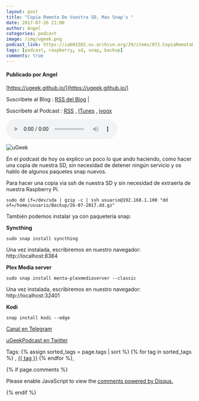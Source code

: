 ```yaml
---
layout: post
title: "Copia Remota De Vuestra SD, Mas Snap's "
date: 2017-07-26 21:00
author: Angel
categories: podcast
image: /img/ugeek.png
podcast_link: https://ia601502.us.archive.org/29/items/071.CopiaRemotaDeVuestraSDMasSnaps/071.%20Copia%20remota%20de%20vuestra%20SD,%20Mas%20snap's.mp3
tags: [podcast, raspberry, sd, snap, backup]
comments: true
---
```

#### Publicado por Angel

[https://ugeek.github.io/](https://ugeek.github.io/)

Suscribete al Blog :  [RSS del Blog](http://feeds.feedburner.com/uGeekBlog) |

Suscribete al Podcast :  [RSS](http://feeds.feedburner.com/ugeek) , [ITunes](https://itunes.apple.com/us/podcast/ugeek/id1201421866?mt=2) , [ivoox](https://www.ivoox.com/podcast-ugeek_sq_f1383493_1.html)

<audio controls>
  <source src="https://ia601502.us.archive.org/29/items/071.CopiaRemotaDeVuestraSDMasSnaps/071.%20Copia%20remota%20de%20vuestra%20SD,%20Mas%20snap's.mp3" type="audio/mpeg">
Your browser does not support the audio element.
</audio>


![uGeek](https://avatars2.githubusercontent.com/u/27757712?v=3&s=460)

En el podcast de hoy os explico un poco lo que ando haciendo, como hacer una copia de nuestra SD, sin necesidad de detener ningún servicio y os hablo de algunos paquetes snap nuevos.


Para hacer una copia via ssh de nuestra SD y sin necesidad de extraerla de nuestra Raspberry Pi.

```
sudo dd if=/dev/sda | gzip -c | ssh usuario@192.168.1.100 "dd of=/home/usuario/Backup/26-07-2017.dd.gz"
```  


También podemos instalar ya con paquetería snap:

**Syncthing**  

```
sudo snap install syncthing
```  

Una vez instalada, escribiremos en nuestro navegador:
http://localhost:8384

**Plex Media server**  

```
sudo snap install menta-plexmediaserver --classic
```  

Una vez instalada, escribiremos en nuestro navegador:
http://localhost:32401


**Kodi**

```
snap install kodi --edge
```  





<!-- -------------------------------------Aquí abajo los comentarios -------------------------------------------  -->
[Canal en Telegram](https://t.me/uGeek)  

[uGeekPodcast en Twitter](https://twitter.com/ugeekpodcast)

Tags: {% assign sorted_tags = page.tags | sort %} {% for tag in sorted_tags %} , <span class="tag"><a href="/tag#{{ tag }}">{{ tag }}</a></span> {% endfor %},


{% if page.comments %}
<div id="disqus_thread"></div>
<script>

/**
*  RECOMMENDED CONFIGURATION VARIABLES: EDIT AND UNCOMMENT THE SECTION BELOW TO INSERT DYNAMIC VALUES FROM YOUR PLATFORM OR CMS.
*  LEARN WHY DEFINING THESE VARIABLES IS IMPORTANT: https://disqus.com/admin/universalcode/#configuration-variables*/
/*
var disqus_config = function () {
this.page.url = PAGE_URL;  // Replace PAGE_URL with your page's canonical URL variable
this.page.identifier = PAGE_IDENTIFIER; // Replace PAGE_IDENTIFIER with your page's unique identifier variable
};
*/
(function() { // DON'T EDIT BELOW THIS LINE
var d = document, s = d.createElement('script');
s.src = 'https://https-angelbcn-github-io-ugeek.disqus.com/embed.js';
s.setAttribute('data-timestamp', +new Date());
(d.head || d.body).appendChild(s);
})();
</script>
<noscript>Please enable JavaScript to view the <a href="https://disqus.com/?ref_noscript">comments powered by Disqus.</a></noscript>

{% endif %}

<script id="dsq-count-scr" src="//https-angelbcn-github-io-ugeek.disqus.com/count.js" async></script>
